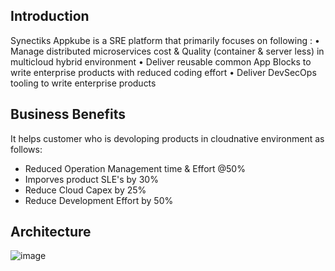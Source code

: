 
<!--
**Here are some ideas to get you started:**

🙋‍♀️ A short introduction - what is your organization all about?
🌈 Contribution guidelines - how can the community get involved?
👩‍💻 Useful resources - where can the community find your docs? Is there anything else the community should know?
🍿 Fun facts - what does your team eat for breakfast?
🧙 Remember, you can do mighty things with the power of [Markdown](https://docs.github.com/github/writing-on-github/getting-started-with-writing-and-formatting-on-github/basic-writing-and-formatting-syntax)
-->
## Introduction 
Synectiks Appkube is a SRE platform that primarily focuses on following :
•	Manage distributed microservices cost & Quality (container & server less) in multicloud hybrid environment
•	Deliver reusable common App Blocks to write enterprise products with reduced coding effort
•	Deliver DevSecOps tooling to write enterprise products

## Business Benefits 

It helps customer who is devoloping products in cloudnative environment as follows:
  - Reduced Operation Management time & Effort @50%
  - Imporves product SLE's by 30%
  - Reduce Cloud Capex by 25%
  - Reduce Development Effort by 50%
## Architecture
![image](https://user-images.githubusercontent.com/30368497/214262419-d6a150f8-2778-4126-abb9-37529412a124.png)
